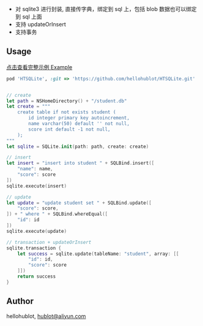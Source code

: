 - 对 sqlite3 进行封装, 直接传字典，绑定到 sql 上，包括 blob 数据也可以绑定到 sql 上面
- 支持 updateOrInsert
- 支持事务

## Usage

[点击查看完整示例 Example](./Example/HTSQLiteExample/HTDataManager.swift)

```ruby
pod 'HTSQLite', :git => 'https://github.com/hellohublot/HTSQLite.git'
```
```swift

// create
let path = NSHomeDirectory() + "/student.db"
let create = """
    create table if not exists student (
        id integer primary key autoincrement,
        name varchar(50) default '' not null,
        score int default -1 not null,
    );
"""
let sqlite = SQLite.init(path: path, create: create)

// insert
let insert = "insert into student " + SQLBind.insert([
    "name": name,
    "score": score
])
sqlite.execute(insert)

// update
let update = "update student set " + SQLBind.update([
    "score": score,
]) + " where " + SQLBind.whereEqual([
    "id": id
])
sqlite.execute(update)

// transaction + updateOrInsert
sqlite.transaction {
    let success = sqlite.update(tableName: "student", array: [[
        "id": id,
        "score": score
    ]])
    return success
}


```

## Author

hellohublot, hublot@aliyun.com
